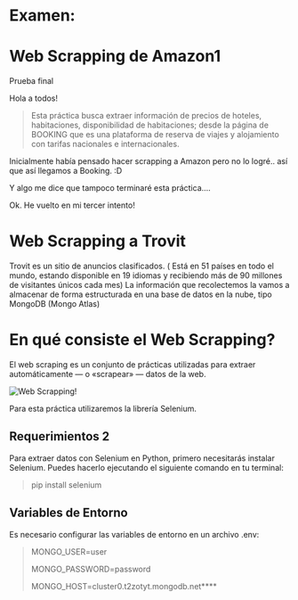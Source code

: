# Examen:
<h1>Web Scrapping de Amazon1</h1>
Prueba final

Hola a todos!
>Esta práctica busca extraer información de precios de hoteles, habitaciones, disponibilidad de habitaciones; desde la página de BOOKING que es una plataforma de reserva de viajes y alojamiento con tarifas nacionales e internacionales.

Inicialmente había pensado hacer scrapping a Amazon pero no lo logré.. así que así llegamos a Booking. :D

Y algo me dice que tampoco terminaré esta práctica.... 

Ok. He vuelto en mi tercer intento!

<h1>Web Scrapping a Trovit </h1>
Trovit es un sitio de anuncios clasificados. ( Está en 51 países en todo el mundo, estando disponible en 19 idiomas y recibiendo más de 90 millones de visitantes únicos cada mes)
La información que recolectemos la vamos a almacenar de forma estructurada en una base de datos en la nube, tipo MongoDB (Mongo Atlas)

<h1>En qué consiste el Web Scrapping? </h1>
El web scraping es un conjunto de prácticas utilizadas para extraer automáticamente — o «scrapear» — datos de la web.

![Web Scrapping!](https://kinsta.com/wp-content/uploads/2022/07/Web-scraping.png "Web Scrapping")


Para esta práctica utilizaremos la librería Selenium.

<h2>Requerimientos 2</h2>
Para extraer datos con Selenium en Python, primero necesitarás instalar Selenium. Puedes hacerlo ejecutando el siguiente comando en tu terminal:


>pip install selenium
<h2>Variables de Entorno</h2>
Es necesario configurar las variables de entorno en un archivo .env:


>MONGO_USER=user
>
>MONGO_PASSWORD=password
>
>MONGO_HOST=cluster0.t2zotyt.mongodb.net****

